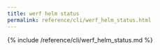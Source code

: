 ```yaml
---
title: werf helm status
permalink: reference/cli/werf_helm_status.html
---
```


{% include /reference/cli/werf_helm_status.md %}

